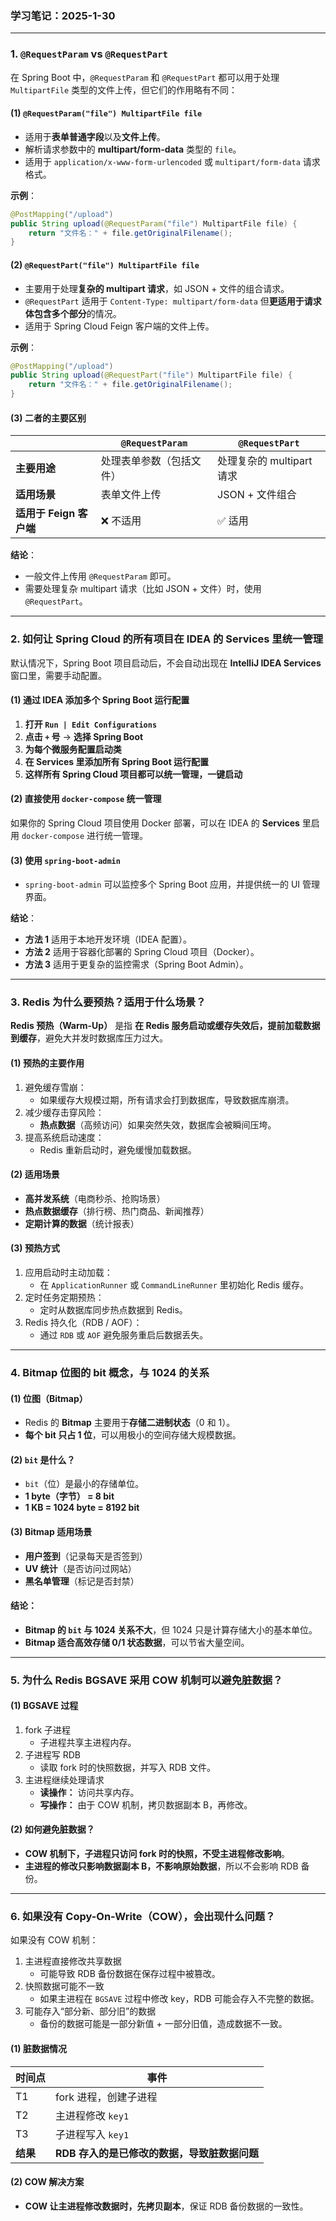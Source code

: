 ### **学习笔记：2025-1-30**

------

### **1. `@RequestParam` vs `@RequestPart`**

在 Spring Boot 中，`@RequestParam` 和 `@RequestPart` 都可以用于处理 `MultipartFile` 类型的文件上传，但它们的作用略有不同：

#### **(1) `@RequestParam("file") MultipartFile file`**

- 适用于**表单普通字段**以及**文件上传**。
- 解析请求参数中的 **multipart/form-data** 类型的 `file`。
- 适用于 `application/x-www-form-urlencoded` 或 `multipart/form-data` 请求格式。

**示例**：

```java
@PostMapping("/upload")
public String upload(@RequestParam("file") MultipartFile file) {
    return "文件名：" + file.getOriginalFilename();
}
```

#### **(2) `@RequestPart("file") MultipartFile file`**

- 主要用于处理**复杂的 multipart 请求**，如 JSON + 文件的组合请求。
- `@RequestPart` 适用于 `Content-Type: multipart/form-data` 但**更适用于请求体包含多个部分**的情况。
- 适用于 Spring Cloud Feign 客户端的文件上传。

**示例**：

```java
@PostMapping("/upload")
public String upload(@RequestPart("file") MultipartFile file) {
    return "文件名：" + file.getOriginalFilename();
}
```

#### **(3) 二者的主要区别**

|                         | `@RequestParam`          | `@RequestPart`            |
| ----------------------- | ------------------------ | ------------------------- |
| **主要用途**            | 处理表单参数（包括文件） | 处理复杂的 multipart 请求 |
| **适用场景**            | 表单文件上传             | JSON + 文件组合           |
| **适用于 Feign 客户端** | ❌ 不适用                 | ✅ 适用                    |

**结论**：

- 一般文件上传用 `@RequestParam` 即可。
- 需要处理复杂 multipart 请求（比如 JSON + 文件）时，使用 `@RequestPart`。

------

### **2. 如何让 Spring Cloud 的所有项目在 IDEA 的 Services 里统一管理**

默认情况下，Spring Boot 项目启动后，不会自动出现在 **IntelliJ IDEA Services** 窗口里，需要手动配置。

#### **(1) 通过 IDEA 添加多个 Spring Boot 运行配置**

1. **打开 `Run | Edit Configurations`**
2. **点击 `+` 号** → **选择 Spring Boot**
3. **为每个微服务配置启动类**
4. **在 Services 里添加所有 Spring Boot 运行配置**
5. **这样所有 Spring Cloud 项目都可以统一管理，一键启动**

#### **(2) 直接使用 `docker-compose` 统一管理**

如果你的 Spring Cloud 项目使用 Docker 部署，可以在 IDEA 的 **Services** 里启用 `docker-compose` 进行统一管理。

#### **(3) 使用 `spring-boot-admin`**

- `spring-boot-admin` 可以监控多个 Spring Boot 应用，并提供统一的 UI 管理界面。

**结论**：

- **方法 1** 适用于本地开发环境（IDEA 配置）。
- **方法 2** 适用于容器化部署的 Spring Cloud 项目（Docker）。
- **方法 3** 适用于更复杂的监控需求（Spring Boot Admin）。

------

### **3. Redis 为什么要预热？适用于什么场景？**

**Redis 预热（Warm-Up）** 是指 **在 Redis 服务启动或缓存失效后，提前加载数据到缓存**，避免大并发时数据库压力过大。

#### **(1) 预热的主要作用**

1. 避免缓存雪崩：
   - 如果缓存大规模过期，所有请求会打到数据库，导致数据库崩溃。
2. 减少缓存击穿风险：
   - **热点数据**（高频访问）如果突然失效，数据库会被瞬间压垮。
3. 提高系统启动速度：
   - Redis 重新启动时，避免缓慢加载数据。

#### **(2) 适用场景**

- **高并发系统**（电商秒杀、抢购场景）
- **热点数据缓存**（排行榜、热门商品、新闻推荐）
- **定期计算的数据**（统计报表）

#### **(3) 预热方式**

1. 应用启动时主动加载：
   - 在 `ApplicationRunner` 或 `CommandLineRunner` 里初始化 Redis 缓存。
2. 定时任务定期预热：
   - 定时从数据库同步热点数据到 Redis。
3. Redis 持久化（RDB / AOF）：
   - 通过 `RDB` 或 `AOF` 避免服务重启后数据丢失。

------

### **4. Bitmap 位图的 bit 概念，与 1024 的关系**

#### **(1) 位图（Bitmap）**

- Redis 的 **Bitmap** 主要用于**存储二进制状态**（0 和 1）。
- **每个 bit 只占 1 位**，可以用极小的空间存储大规模数据。

#### **(2) `bit` 是什么？**

- `bit`（位）是最小的存储单位。
- **1 byte（字节） = 8 bit**
- **1 KB = 1024 byte = 8192 bit**

#### **(3) Bitmap 适用场景**

- **用户签到**（记录每天是否签到）
- **UV 统计**（是否访问过网站）
- **黑名单管理**（标记是否封禁）

#### **结论**：

- **Bitmap 的 `bit` 与 1024 关系不大**，但 1024 只是计算存储大小的基本单位。
- **Bitmap 适合高效存储 0/1 状态数据**，可以节省大量空间。

------

### **5. 为什么 Redis BGSAVE 采用 COW 机制可以避免脏数据？**

#### **(1) BGSAVE 过程**

1. fork 子进程
   - 子进程共享主进程内存。
2. 子进程写 RDB
   - 读取 fork 时的快照数据，并写入 RDB 文件。
3. 主进程继续处理请求
   - **读操作：** 访问共享内存。
   - **写操作：** 由于 COW 机制，拷贝数据副本 B，再修改。

#### **(2) 如何避免脏数据？**

- **COW 机制下，子进程只访问 fork 时的快照，不受主进程修改影响**。
- **主进程的修改只影响数据副本 B，不影响原始数据**，所以不会影响 RDB 备份。

------

### **6. 如果没有 Copy-On-Write（COW），会出现什么问题？**

如果没有 COW 机制：

1. 主进程直接修改共享数据
   - 可能导致 RDB 备份数据在保存过程中被篡改。
2. 快照数据可能不一致
   - 如果主进程在 `BGSAVE` 过程中修改 key，RDB 可能会存入不完整的数据。
3. 可能存入“部分新、部分旧”的数据
   - 备份的数据可能是一部分新值 + 一部分旧值，造成数据不一致。

#### **(1) 脏数据情况**

| 时间点   | 事件                                         |
| -------- | -------------------------------------------- |
| T1       | fork 进程，创建子进程                        |
| T2       | 主进程修改 `key1`                            |
| T3       | 子进程写入 `key1`                            |
| **结果** | **RDB 存入的是已修改的数据，导致脏数据问题** |

#### **(2) COW 解决方案**

- **COW 让主进程修改数据时，先拷贝副本**，保证 RDB 备份数据的一致性。